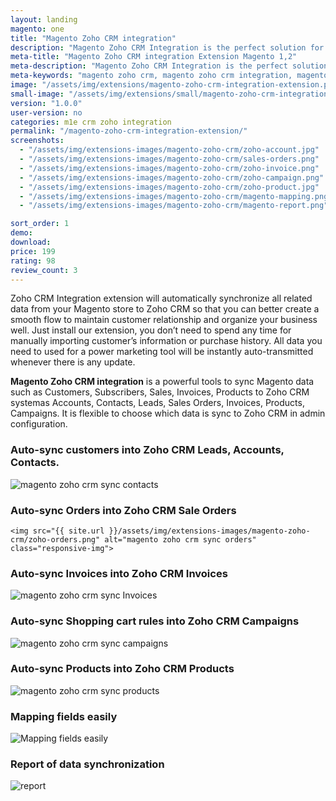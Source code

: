 ```yaml
---
layout: landing
magento: one
title: "Magento Zoho CRM integration"
description: "Magento Zoho CRM Integration is the perfect solution for synchronizing and transmitting all data from Magento store to Zoho CRM system"
meta-title: "Magento Zoho CRM integration Extension Magento 1,2"
meta-description: "Magento Zoho CRM Integration is the perfect solution for synchronizing and transmitting all data from Magento store to Zoho CRM system"
meta-keywords: "magento zoho crm, magento zoho crm integration, magento 2 zoho crm, magento 2 zoho crm integration"
image: "/assets/img/extensions/magento-zoho-crm-integration-extension.png"
small-image: "/assets/img/extensions/small/magento-zoho-crm-integration-extension.png"
version: "1.0.0"
user-version: no
categories: m1e crm zoho integration
permalink: "/magento-zoho-crm-integration-extension/"
screenshots:
  - "/assets/img/extensions-images/magento-zoho-crm/zoho-account.jpg"
  - "/assets/img/extensions-images/magento-zoho-crm/sales-orders.png"
  - "/assets/img/extensions-images/magento-zoho-crm/zoho-invoice.png"
  - "/assets/img/extensions-images/magento-zoho-crm/zoho-campaign.png"
  - "/assets/img/extensions-images/magento-zoho-crm/zoho-product.jpg"
  - "/assets/img/extensions-images/magento-zoho-crm/magento-mapping.png"
  - "/assets/img/extensions-images/magento-zoho-crm/magento-report.png"

sort_order: 1
demo: 
download: 
price: 199
rating: 98
review_count: 3
---
```





<p>Zoho CRM Integration extension will automatically synchronize all related data from your Magento store to Zoho CRM so that you can better create a smooth flow to maintain customer relationship and organize your business well. Just install our extension, you don’t need to spend any time for manually importing customer’s information or purchase history. All data you need to used for a power marketing tool will be instantly auto-transmitted whenever there is any update.</p>

<p><strong>Magento Zoho CRM integration</strong> is a powerful tools to sync Magento data such as Customers, Subscribers, Sales, Invoices, Products to Zoho CRM systemas Accounts, Contacts, Leads, Sales Orders, Invoices, Products, Campaigns. It is flexible to choose which data is sync to Zoho CRM in admin configuration.</p>



<div id="sync-contacts" class=" scrollspy">
	<h3>Auto-sync customers into Zoho CRM Leads, Accounts, Contacts.</h3>
	<img src="{{ site.url }}/assets/img/extensions-images/magento-zoho-crm/zoho-account.jpg" alt="magento zoho crm sync contacts" class="responsive-img">

</div>

<div id="sync-orders" class=" scrollspy">
	<h3 >Auto-sync Orders into Zoho CRM Sale Orders</h3>

	<img src="{{ site.url }}/assets/img/extensions-images/magento-zoho-crm/zoho-orders.png" alt="magento zoho crm sync orders" class="responsive-img">

</div>



<div id="sync-invoices" class=" scrollspy">
	<h3>Auto-sync Invoices into Zoho CRM Invoices</h3>
	<img src="{{ site.url }}/assets/img/extensions-images/magento-zoho-crm/zoho-invoice.png" alt="magento zoho crm sync Invoices" class="responsive-img">
</div>


<div id="sync-campaigns" class=" scrollspy">
	<h3>Auto-sync Shopping cart rules into Zoho CRM Campaigns</h3>
	<img src="{{ site.url }}/assets/img/extensions-images/magento-zoho-crm/zoho-campaign.png" alt="magento zoho crm sync campaigns" class="responsive-img">
</div>

<div id="sync-products" class=" scrollspy">
	<h3>Auto-sync Products into Zoho CRM Products</h3>
	<img src="{{ site.url }}/assets/img/extensions-images/magento-zoho-crm/zoho-product.jpg" alt="magento zoho crm sync products" class="responsive-img">
</div>


<div id="sync-mapping" class=" scrollspy">
	<h3>Mapping fields easily</h3>
	<img src="{{ site.url }}/assets/img/extensions-images/magento-zoho-crm/magento-mapping.png" alt="Mapping fields easily" class="responsive-img">
</div>

<div id="sync-report" class=" scrollspy">
	<h3>Report of data synchronization</h3>
	<img src="{{ site.url }}/assets/img/extensions-images/magento-zoho-crm/magento-report.png" alt="report" class="responsive-img">
</div>






